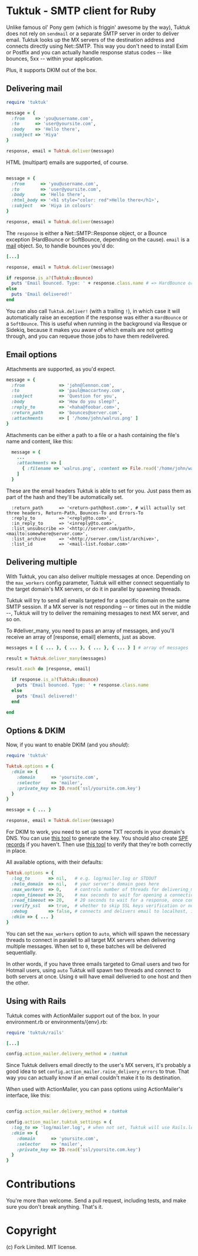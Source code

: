 Tuktuk - SMTP client for Ruby
=============================

Unlike famous ol' Pony gem (which is friggin' awesome by the way), Tuktuk does not rely on 
`sendmail` or a separate SMTP server in order to deliver email. Tuktuk looks up the
MX servers of the destination address and connects directly using Net::SMTP. 
This way you don't need to install Exim or Postfix and you can actually handle 
response status codes -- like bounces, 5xx -- within your application. 

Plus, it supports DKIM out of the box.

Delivering mail
---------------

``` ruby
require 'tuktuk'

message = {
  :from    => 'you@username.com',
  :to      => 'user@yoursite.com',
  :body    => 'Hello there',
  :subject => 'Hiya'
}

response, email = Tuktuk.deliver(message)
```

HTML (multipart) emails are supported, of course. 

``` ruby

message = {
  :from      => 'you@username.com',
  :to        => 'user@yoursite.com',
  :body      => 'Hello there',
  :html_body => '<h1 style="color: red">Hello there</h1>',
  :subject   => 'Hiya in colours'
}

response, email = Tuktuk.deliver(message)
```

The `response` is either a Net::SMTP::Response object, or a Bounce exception (HardBounce or SoftBounce, depending on the cause). `email` is a [mail](https://github.com/mikel/mail) object. So, to handle bounces you'd do:

``` ruby
[...]

response, email = Tuktuk.deliver(message)

if response.is_a?(Tuktuk::Bounce)
  puts 'Email bounced. Type: ' + response.class.name # => HardBounce or SoftBounce
else
  puts 'Email delivered!'
end
```

You can also call `Tuktuk.deliver!` (with a trailing `!`), in which case it will automatically raise an exception if the response was either a `HardBounce` or a `SoftBounce`. This is useful when running in the background via Resque or Sidekiq, because it makes you aware of which emails are not getting through, and you can requeue those jobs to have them redelivered.

Email options
-------------

Attachments are supported, as you'd expect. 

``` rb
message = {
  :from             => 'john@lennon.com',
  :to               => 'paul@maccartney.com',
  :subject          => 'Question for you',
  :body             => 'How do you sleep?',
  :reply_to         => '<haha@foobar.com>',
  :return_path      => 'bounces@server.com',
  :attachments      => [ '/home/john/walrus.png' ]
}
```

Attachments can be either a path to a file or a hash containing the file's name and content, like this:

``` rb
  message = {
    ...
    :attachments => [ 
      { :filename => 'walrus.png', :content => File.read('/home/john/walrus.png') } 
    ]
  }
```

These are the email headers Tuktuk is able to set for you. Just pass them as part of the hash and they'll be automatically set.

```
  :return_path      => '<return-path@host.com>', # will actually set three headers, Return-Path, Bounces-To and Errors-To
  :reply_to         => '<reply@to.com>',
  :in_reply_to      => '<inreply@to.com>',
  :list_unsubscribe => '<http://server.com/path>, <mailto:somewhere@server.com>',
  :list_archive     => '<http://server.com/list/archive>',
  :list_id          => '<mail-list.foobar.com>'
```

Delivering multiple
-------------------

With Tuktuk, you can also deliver multiple messages at once. Depending on the `max_workers` config parameter, Tuktuk will either connect sequentially to the target domain's MX servers, or do it in parallel by spawning threads. 

Tuktuk will try to send all emails targeted for a specific domain on the same SMTP session. If a MX server is not responding -- or times out in the middle --, Tuktuk will try to deliver the remaining messages to next MX server, and so on.

To #deliver_many, you need to pass an array of messages, and you'll receive an array of [response, email] elements, just as above.

``` ruby
messages = [ { ... }, { ... }, { ... }, { ... } ] # array of messages

result = Tuktuk.deliver_many(messages)

result.each do |response, email|

  if response.is_a?(Tuktuk::Bounce)
    puts 'Email bounced. Type: ' + response.class.name
  else
    puts 'Email delivered!'
  end

end
```

Options & DKIM
--------------

Now, if you want to enable DKIM (and you _should_):

``` ruby
require 'tuktuk'

Tuktuk.options = {
  :dkim => {
    :domain      => 'yoursite.com',
    :selector    => 'mailer',
    :private_key => IO.read('ssl/yoursite.com.key')
  }
}

message = { ... }

response, email = Tuktuk.deliver(message)
```

For DKIM to work, you need to set up some TXT records in your domain's DNS. You can use [this tool](http://www.socketlabs.com/domainkey-dkim-generation-wizard/) to generate the key. You should also create [SPF records](http://www.spfwizard.net/) if you haven't. Then use [this tool](https://www.mail-tester.com/spf-dkim-check) to verify that they're both correctly in place.

All available options, with their defaults:

``` ruby
Tuktuk.options = {
  :log_to       => nil,   # e.g. log/mailer.log or STDOUT
  :helo_domain  => nil,   # your server's domain goes here
  :max_workers  => 0,     # controls number of threads for delivering_many emails (read below)
  :open_timeout => 20,    # max seconds to wait for opening a connection
  :read_timeout => 20,    # 20 seconds to wait for a response, once connected
  :verify_ssl   => true,  # whether to skip SSL keys verification or not
  :debug        => false, # connects and delivers email to localhost, instead of real target server. CAUTION!
  :dkim => { ... }
}
```

You can set the `max_workers` option to `auto`, which will spawn the necessary threads to connect in paralell to all target MX servers when delivering multiple messages. When set to `0`, these batches will be delivered sequentially.

In other words, if you have three emails targeted to Gmail users and two for Hotmail users, using `auto` Tuktuk will spawn two threads and connect to both servers at once. Using `0` will have email deliveried to one host and then the other.

Using with Rails
----------------

Tuktuk comes with ActionMailer support out of the box. In your environment.rb or environments/{env}.rb:

``` ruby
require 'tuktuk/rails'

[...]

config.action_mailer.delivery_method = :tuktuk
```

Since Tuktuk delivers email directly to the user's MX servers, it's probably a good idea to set `config.action_mailer.raise_delivery_errors` to true. That way you can actually know if an email couldn't make it to its destination.

When used with ActionMailer, you can pass options using ActionMailer's interface, like this:

``` ruby

config.action_mailer.delivery_method = :tuktuk

config.action_mailer.tuktuk_settings = {
  :log_to => 'log/mailer.log', # when not set, Tuktuk will use Rails.logger
  :dkim => {
    :domain      => 'yoursite.com',
    :selector    => 'mailer',
    :private_key => IO.read('ssl/yoursite.com.key')
  }
}
```

# Contributions

You're more than welcome. Send a pull request, including tests, and make sure you don't break anything. That's it.

# Copyright

(c) Fork Limited. MIT license.

